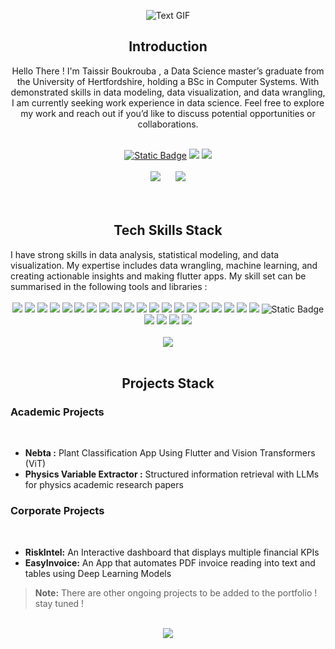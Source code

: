 <p align="center">
  <img src="https://en.bloggif.com/tmp/b380e67e79831206d27477e3c2c91a6b/text.gif?1726675760" alt="Text GIF" />
</p>

<h2 align="center">Introduction</h2>

<p align="center">
Hello There ! I'm Taissir Boukrouba , a Data Science master’s graduate from the University of Hertfordshire, holding a BSc in Computer Systems. With demonstrated skills in data modeling, data visualization, and data wrangling, I am currently seeking work experience in data science. Feel free to explore my work and reach out if you’d like to discuss potential opportunities or collaborations.
</p>

<br>

<div align="center">
<a href=""><img alt="Static Badge" src="https://img.shields.io/badge/portfolio-message?style=for-the-badge&logoColor=white"></a>
<a href="https://www.linkedin.com/in/taissir-boukrouba/"><img src="https://img.shields.io/badge/linkedin-%230077B5.svg?&style=for-the-badge&logo=linkedin&logoColor=white"/></a>
<a href="mailto:taissirboukrouba@outlook.com"><img src="https://img.shields.io/badge/Gmail-D14836?style=for-the-badge&logo=gmail&logoColor=white"/></a>
</div>


<br>


<div align="center">
  <img class="img" src="https://github-readme-stats.vercel.app/api?username=taissirboukrouba&theme=blue-green&hide_border=true&include_all_commits=false&count_private=false" style="margin-right: 20px;" />
  <img class="img" src="https://github-readme-streak-stats.herokuapp.com/?user=taissirboukrouba&theme=blue-green&hide_border=true" />
</div>


<br>




<br>
<h2 align="center">Tech Skills Stack</h2>
I have strong skills in data analysis, statistical modeling, and data visualization. My expertise includes data wrangling, machine learning, and creating actionable insights and making flutter apps. My skill set can be summarised in the following tools and libraries : 


<br>

<br>


<div align="center">
  <img src="https://img.shields.io/badge/nltk-message?style=for-the-badge&logoColor=white&color=blue">
<img src="https://img.shields.io/badge/huggingface-goldenrod?style=for-the-badge&logo=huggingface&logoColor=white">
  <img src="https://img.shields.io/badge/spacy-passing?style=for-the-badge&logo=spacy&color=%23000000">
  <img src="https://img.shields.io/badge/Anaconda-%2344A833.svg?style=for-the-badge&logo=anaconda&logoColor=white">
  <img src="https://img.shields.io/badge/jupyter-%23FA0F00.svg?style=for-the-badge&logo=jupyter&logoColor=white">
  <img src="https://img.shields.io/badge/dart-%230175C2.svg?style=for-the-badge&logo=dart&logoColor=white" />
  <img src="https://img.shields.io/badge/python-3670A0?style=for-the-badge&logo=python&logoColor=ffdd54" />
  <img src="https://img.shields.io/badge/r-%23276DC3.svg?style=for-the-badge&logo=r&logoColor=white" />
  <img src="https://img.shields.io/badge/seaborn-4682B4?style=for-the-badge&logoColor=white">


  <img src="https://img.shields.io/badge/Kaggle-035a7d?style=for-the-badge&logo=kaggle&logoColor=white">
  <img src="https://img.shields.io/badge/Matplotlib-%23ffffff.svg?style=for-the-badge&logo=Matplotlib&logoColor=black">
  <img src="https://img.shields.io/badge/scala-%23DC322F.svg?style=for-the-badge&logo=scala&logoColor=white" />
  <img src="https://img.shields.io/badge/Flutter-%2302569B.svg?style=for-the-badge&logo=Flutter&logoColor=white" />
  <img src="https://img.shields.io/badge/apache-%23D42029.svg?style=for-the-badge&logo=apache&logoColor=white" />
  <img src="https://img.shields.io/badge/sqlite-%2307405e.svg?style=for-the-badge&logo=sqlite&logoColor=white" />
  <img src="https://img.shields.io/badge/github-%23121011.svg?style=for-the-badge&logo=github&logoColor=white">
  <img src="https://img.shields.io/badge/figma-%23F24E1E.svg?style=for-the-badge&logo=figma&logoColor=white" />
  <img src="https://img.shields.io/badge/Keras-%23D00000.svg?style=for-the-badge&logo=Keras&logoColor=white" />
  <img src="https://img.shields.io/badge/numpy-%23013243.svg?style=for-the-badge&logo=numpy&logoColor=white" />
  <img src="https://img.shields.io/badge/pandas-%23150458.svg?style=for-the-badge&logo=pandas&logoColor=white" />
  <img alt="Static Badge" src="https://img.shields.io/badge/gnubash-message?style=for-the-badge&logo=gnubash&logoColor=white">
  <img src="https://img.shields.io/badge/Plotly-%233F4F75.svg?style=for-the-badge&logo=plotly&logoColor=white" />
  <img src="https://img.shields.io/badge/scikit--learn-%23F7931E.svg?style=for-the-badge&logo=scikit-learn&logoColor=white" />
  <img src="https://img.shields.io/badge/TensorFlow-%23FF6F00.svg?style=for-the-badge&logo=TensorFlow&logoColor=white" />
  <img src="https://img.shields.io/badge/PyTorch-%23EE4C2C.svg?style=for-the-badge&logo=PyTorch&logoColor=white" />
</div>

<br>


<div align="center">
  <img src="https://github-readme-stats.vercel.app/api/top-langs/?username=taissirboukrouba&theme=blue-green&hide_border=true&include_all_commits=false&count_private=false&layout=compact" />
</div>


  
<br>
<h2 align="center">Projects Stack </h2>

<h3> Academic Projects </h3>
<br>

- **Nebta :** Plant Classification App Using Flutter and Vision Transformers (ViT)
- **Physics Variable Extractor :** Structured information retrieval with LLMs for physics academic research papers 

<h3> Corporate Projects </h3>
<br>

- **RiskIntel:** An Interactive dashboard that displays multiple financial KPIs
- **EasyInvoice:** An App that automates PDF invoice reading into text and tables using
Deep Learning Models


> **Note:** There are other ongoing projects to be added to the portfolio ! stay tuned ! 

<br>

<div align="center">
  <img class="img" src="https://github-trophies.vercel.app/?username=taissirboukrouba&theme=onestar&no-frame=true&no-bg=false&margin-w=4" />
</div>

<br>

